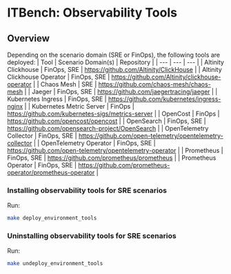 # ITBench: Observability Tools

## Overview
Depending on the scenario domain (SRE or FinOps), the following tools are deployed:
| Tool | Scenario Domain(s) | Repository |
| --- | --- | --- |
| Altinity Clickhouse | FinOps, SRE | https://github.com/Altinity/ClickHouse |
| Altinity Clickhouse Operator | FinOps, SRE | https://github.com/Altinity/clickhouse-operator |
| Chaos Mesh | SRE | https://github.com/chaos-mesh/chaos-mesh |
| Jaeger | FinOps, SRE | https://github.com/jaegertracing/jaeger |
| Kubernetes Ingress | FinOps, SRE | https://github.com/kubernetes/ingress-nginx |
| Kubernetes Metric Server | FinOps | https://github.com/kubernetes-sigs/metrics-server |
| OpenCost | FinOps | https://github.com/opencost/opencost |
| OpenSearch | FinOps, SRE | https://github.com/opensearch-project/OpenSearch |
| OpenTelemetry Collector | FinOps, SRE | https://github.com/open-telemetry/opentelemetry-collector |
| OpenTelemetry Operator | FinOps, SRE | https://github.com/open-telemetry/opentelemetry-operator |
| Prometheus | FinOps, SRE | https://github.com/prometheus/prometheus |
| Prometheus Operator | FinOps, SRE | https://github.com/prometheus-operator/prometheus-operator |

### Installing observability tools for SRE scenarios
Run:
```bash
make deploy_environment_tools
```

### Uninstalling observability tools for SRE scenarios
Run:
```bash
make undeploy_environment_tools
```
